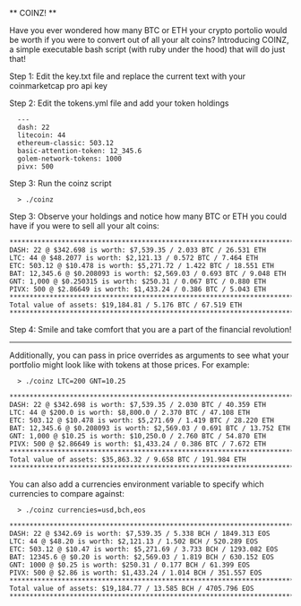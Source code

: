 ** COINZ! **

Have you ever wondered how many BTC or ETH your crypto portolio would be worth
if you were to convert out of all your alt coins?  Introducing COINZ, a simple
executable bash script (with ruby under the hood) that will do just that!

Step 1: Edit the key.txt file and replace the current text with your coinmarketcap pro api key

Step 2: Edit the tokens.yml file and add your token holdings

```
  ---
  dash: 22
  litecoin: 44
  ethereum-classic: 503.12
  basic-attention-token: 12_345.6
  golem-network-tokens: 1000
  pivx: 500
```

Step 3: Run the coinz script

```
  > ./coinz
```

Step 3: Observe your holdings and notice how many BTC or ETH you could have if you were to sell all your alt coins:

```
****************************************************************************************************
DASH: 22 @ $342.698 is worth: $7,539.35 / 2.033 BTC / 26.531 ETH
LTC: 44 @ $48.2077 is worth: $2,121.13 / 0.572 BTC / 7.464 ETH
ETC: 503.12 @ $10.478 is worth: $5,271.72 / 1.422 BTC / 18.551 ETH
BAT: 12,345.6 @ $0.208093 is worth: $2,569.03 / 0.693 BTC / 9.048 ETH
GNT: 1,000 @ $0.250315 is worth: $250.31 / 0.067 BTC / 0.880 ETH
PIVX: 500 @ $2.86649 is worth: $1,433.24 / 0.386 BTC / 5.043 ETH
****************************************************************************************************
Total value of assets: $19,184.81 / 5.176 BTC / 67.519 ETH
****************************************************************************************************
```

Step 4: Smile and take comfort that you are a part of the financial revolution!

---

Additionally, you can pass in price overrides as arguments to see what your portfolio might look like with tokens at those prices.  For example:


```
  > ./coinz LTC=200 GNT=10.25

****************************************************************************************************
DASH: 22 @ $342.698 is worth: $7,539.35 / 2.030 BTC / 40.359 ETH
LTC: 44 @ $200.0 is worth: $8,800.0 / 2.370 BTC / 47.108 ETH
ETC: 503.12 @ $10.478 is worth: $5,271.69 / 1.419 BTC / 28.220 ETH
BAT: 12,345.6 @ $0.208093 is worth: $2,569.03 / 0.691 BTC / 13.752 ETH
GNT: 1,000 @ $10.25 is worth: $10,250.0 / 2.760 BTC / 54.870 ETH
PIVX: 500 @ $2.86649 is worth: $1,433.24 / 0.386 BTC / 7.672 ETH
****************************************************************************************************
Total value of assets: $35,863.32 / 9.658 BTC / 191.984 ETH
****************************************************************************************************
```

You can also add a currencies environment variable to specify which currencies to compare against:


```
  > ./coinz currencies=usd,bch,eos

****************************************************************************************************
DASH: 22 @ $342.69 is worth: $7,539.35 / 5.338 BCH / 1849.313 EOS
LTC: 44 @ $48.20 is worth: $2,121.13 / 1.502 BCH / 520.289 EOS
ETC: 503.12 @ $10.47 is worth: $5,271.69 / 3.733 BCH / 1293.082 EOS
BAT: 12345.6 @ $0.20 is worth: $2,569.03 / 1.819 BCH / 630.152 EOS
GNT: 1000 @ $0.25 is worth: $250.31 / 0.177 BCH / 61.399 EOS
PIVX: 500 @ $2.86 is worth: $1,433.24 / 1.014 BCH / 351.557 EOS
****************************************************************************************************
Total value of assets: $19,184.77 / 13.585 BCH / 4705.796 EOS
****************************************************************************************************
```

